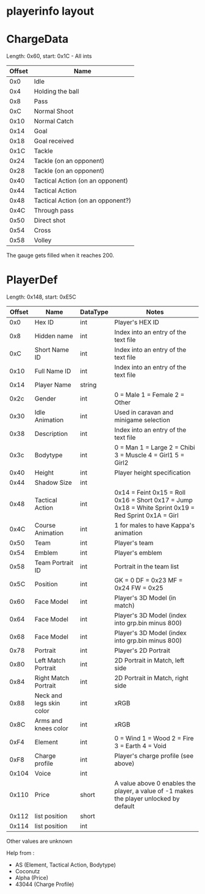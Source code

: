# playerinfo layout

# ChargeData
Length: 0x60, start: 0x1C - All ints

| Offset | Name |
| --- | --- |
| 0x0 | Idle |
| 0x4 | Holding the ball |
| 0x8 | Pass |
| 0xC | Normal Shoot |
| 0x10 | Normal Catch |
| 0x14 | Goal |
| 0x18 | Goal received |
| 0x1C | Tackle |
| 0x24 | Tackle (on an opponent) |
| 0x28 | Tackle (on an opponent) |
| 0x40 | Tactical Action (on an opponent) |
| 0x44 | Tactical Action |
| 0x48 | Tactical Action (on an opponent?) |
| 0x4C | Through pass |
| 0x50 | Direct shot |
| 0x54 | Cross |
| 0x58 | Volley |

The gauge gets filled when it reaches 200.

# PlayerDef
Length: 0x148, start: 0xE5C

| Offset | Name | DataType | Notes |
| --- | --- | --- | --- |
| 0x0 | Hex ID | int | Player's HEX ID |
| 0x8 | Hidden name | int | Index into an entry of the text file |
| 0xC | Short Name ID | int | Index into an entry of the text file |
| 0x10 | Full Name ID | int | Index into an entry of the text file |
| 0x14 | Player Name | string |  |
| 0x2c | Gender | int | 0 = Male 1 = Female 2 = Other |
| 0x30 | Idle Animation | int | Used in caravan and minigame selection |
| 0x38 | Description | int | Index into an entry of the text file |
| 0x3c | Bodytype | int | 0 = Man 1 = Large 2 = Chibi 3 = Muscle 4 = Girl1 5 = Girl2 |
| 0x40 | Height | int | Player height specification |
| 0x44 | Shadow Size | int | |
| 0x48 | Tactical Action | int | 0x14 = Feint 0x15 = Roll 0x16 = Short 0x17 = Jump 0x18 = White Sprint 0x19 = Red Sprint 0x1A = Girl |
| 0x4C | Course Animation | int | 1 for males to have Kappa's animation | 
| 0x50 | Team | int | Player's team |
| 0x54 | Emblem | int | Player's emblem |
| 0x58 | Team Portrait ID | int | Portrait in the team list |
| 0x5C | Position | int | GK = 0 DF = 0x23 MF = 0x24 FW = 0x25 |
| 0x60 | Face Model | int | Player's 3D Model (in match) |
| 0x64 | Face Model | int | Player's 3D Model (index into grp.bin minus 800) |
| 0x68 | Face Model | int | Player's 3D Model (index into grp.bin minus 800) |
| 0x78 | Portrait | int | Player's 2D Portrait |
| 0x80 | Left Match Portrait | int | 2D Portrait in Match, left side |
| 0x84 | Right Match Portrait | int | 2D Portrait in Match, right side |
| 0x88 | Neck and legs skin color | int | xRGB |
| 0x8C | Arms and knees color | int | xRGB |
| 0xF4 | Element | int | 0 = Wind 1 = Wood 2 = Fire 3 = Earth 4 = Void |
| 0xF8 | Charge profile | int | Player's charge profile (see above) |
| 0x104 | Voice | int |  |
| 0x110 | Price | short | A value above 0 enables the player, a value of -1 makes the player unlocked by default |
| 0x112 | list position | short | |
| 0x114 | list position | int | |


Other values are unknown

Help from : 
- AS (Element, Tactical Action, Bodytype)
- Coconutz
- Alpha (Price)
- 43044 (Charge Profile)
